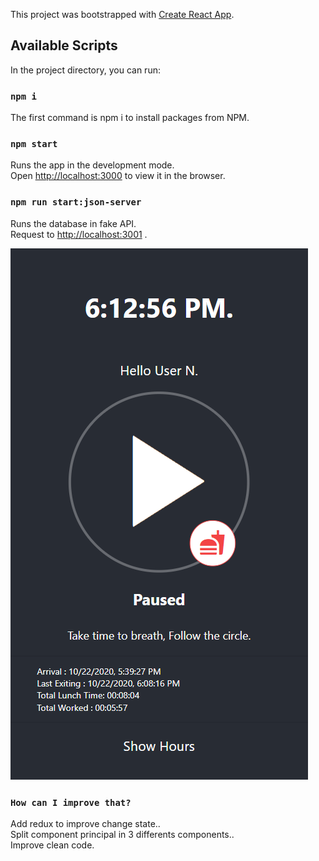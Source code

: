 This project was bootstrapped with [Create React App](https://github.com/facebook/create-react-app).

## Available Scripts

In the project directory, you can run:

### `npm i`

The first command is npm i to install packages from NPM.

### `npm start`

Runs the app in the development mode.<br />
Open [http://localhost:3000](http://localhost:3000) to view it in the browser.


### `npm run start:json-server`

Runs the database in fake API.<br />
Request to [http://localhost:3001](http://localhost:3001) .

![alt text](src/assets/img/system.PNG "System")

### `How can I improve that?` 

Add redux to improve change state..<br />
Split component principal in 3 differents components..<br />
Improve clean code.







